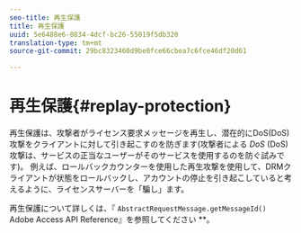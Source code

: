 ```yaml
---
seo-title: 再生保護
title: 再生保護
uuid: 5e6488e6-0834-4dcf-bc26-55019f5db320
translation-type: tm+mt
source-git-commit: 29bc8323460d9be0fce66cbea7c6fce46df20d61

---
```



# 再生保護{#replay-protection}

再生保護は、攻撃者がライセンス要求メッセージを再生し、潜在的にDoS(DoS)攻撃をクライアントに対して引き起こすのを防ぎます(攻撃者による *DoS* (DoS)攻撃は、サービスの正当なユーザーがそのサービスを使用するのを防ぐ試みです)。 例えば、ロールバックカウンターを使用した再生攻撃を使用して、DRMクライアントが状態をロールバックし、アカウントの停止を引き起こしていると考えるように、ライセンスサーバーを「騙し」ます。

再生保護について詳しくは、『 `AbstractRequestMessage.getMessageId()` Adobe Access API Reference』を参照してください **。
